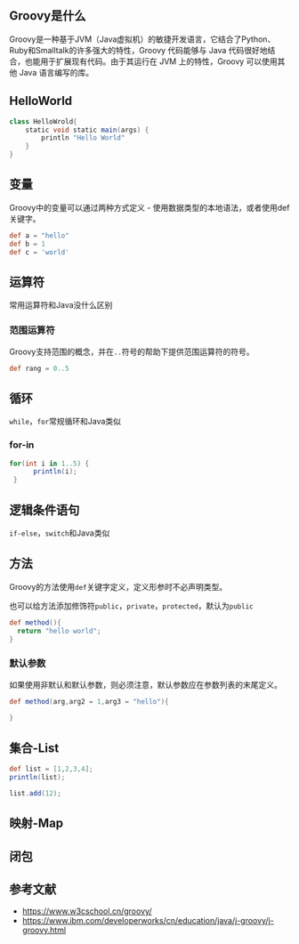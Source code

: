 ## Groovy是什么

Groovy是一种基于JVM（Java虚拟机）的敏捷开发语言，它结合了Python、Ruby和Smalltalk的许多强大的特性，Groovy 代码能够与 Java 代码很好地结合，也能用于扩展现有代码。由于其运行在 JVM 上的特性，Groovy 可以使用其他 Java 语言编写的库。

## HelloWorld

```groovy
class HelloWrold{
    static void static main(args) {
        println "Hello World"
    }
}
```

## 变量

Groovy中的变量可以通过两种方式定义 - 使用数据类型的本地语法，或者使用def关键字。

```groovy
def a = "hello"
def b = 1
def c = 'world'
```

## 运算符

常用运算符和Java没什么区别

### 范围运算符

Groovy支持范围的概念，并在`..`符号的帮助下提供范围运算符的符号。

```groovy
def rang = 0..5
```

## 循环

`while`，`for`常规循环和Java类似

### for-in

```groovy
for(int i in 1..5) { 
      println(i); 
 } 
```

## 逻辑条件语句

`if-else`，`switch`和Java类似

## 方法

Groovy的方法使用`def`关键字定义，定义形参时不必声明类型。

也可以给方法添加修饰符`public`，`private`，`protected`，默认为`public`

```groovy
def method(){
  return "hello world";
}
```

### 默认参数

如果使用非默认和默认参数，则必须注意，默认参数应在参数列表的末尾定义。

```groovy
def method(arg,arg2 = 1,arg3 = "hello"){
  
}
```

## 集合-List

```groovy
def list = [1,2,3,4];
println(list);

list.add(12);
```

## 映射-Map

## 闭包



## 参考文献

* https://www.w3cschool.cn/groovy/
* https://www.ibm.com/developerworks/cn/education/java/j-groovy/j-groovy.html